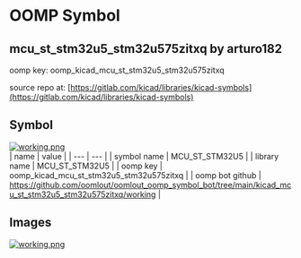 # OOMP Symbol  
## mcu_st_stm32u5_stm32u575zitxq  by arturo182  
  
oomp key: oomp_kicad_mcu_st_stm32u5_stm32u575zitxq  
  
source repo at: [https://gitlab.com/kicad/libraries/kicad-symbols](https://gitlab.com/kicad/libraries/kicad-symbols)  
## Symbol  
  
[![working.png](working_600.png)](working.png)  
| name | value | 
| --- | --- | 
| symbol name | MCU_ST_STM32U5 | 
| library name | MCU_ST_STM32U5 | 
| oomp key | oomp_kicad_mcu_st_stm32u5_stm32u575zitxq | 
| oomp bot github | https://github.com/oomlout/oomlout_oomp_symbol_bot/tree/main/kicad_mcu_st_stm32u5_stm32u575zitxq/working | 
## Images  
  
[![working.png](working_140.png)](working.png)  
